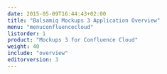 ```yaml
---
date: 2015-05-09T16:44:43+02:00
title: "Balsamiq Mockups 3 Application Overview"
menu: "menuconfluencecloud" 
listorder: 1
product: "Mockups 3 for Confluence Cloud"
weight: 40
include: "overview"
editorversion: 3
---
```

